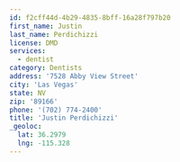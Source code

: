 ```yaml
---
id: f2cff44d-4b29-4835-8bff-16a28f797b20
first_name: Justin
last_name: Perdichizzi
license: DMD
services:
  - dentist
category: Dentists
address: '7528 Abby View Street'
city: 'Las Vegas'
state: NV
zip: '89166'
phone: '(702) 774-2400'
title: 'Justin Perdichizzi'
_geoloc:
  lat: 36.2979
  lng: -115.328
---
```

